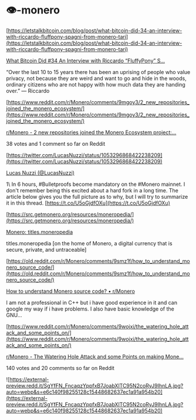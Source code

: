 # 👁-monero




[https://letstalkbitcoin.com/blog/post/what-bitcoin-did-34-an-interview-with-riccardo-fluffpony-spagni-from-monero-tari](https://letstalkbitcoin.com/blog/post/what-bitcoin-did-34-an-interview-with-riccardo-fluffpony-spagni-from-monero-tari)

[What Bitcoin Did #34 An Interview with Riccardo “FluffyPony” S...](https://letstalkbitcoin.com/blog/post/what-bitcoin-did-34-an-interview-with-riccardo-fluffpony-spagni-from-monero-tari)

“Over the last 10 to 15 years there has been an uprising of people who value privacy, not because they are weird and want to go and hide in the woods, ordinary citizens who are not happy with how much data they are handing over.” — Riccardo



[https://www.reddit.com/r/Monero/comments/9mgoy3/2_new_repositories_joined_the_monero_ecosystem/](https://www.reddit.com/r/Monero/comments/9mgoy3/2_new_repositories_joined_the_monero_ecosystem/)

[r/Monero - 2 new repositories joined the Monero Ecosystem project:...](https://www.reddit.com/r/Monero/comments/9mgoy3/2_new_repositories_joined_the_monero_ecosystem)

38 votes and 1 comment so far on Reddit



[https://twitter.com/LucasNuzzi/status/1053296868422238209](https://twitter.com/LucasNuzzi/status/1053296868422238209)

[Lucas Nuzzi (@LucasNuzzi)](https://twitter.com/LucasNuzzi)

1\ In 6 hours, #Bulletproofs become mandatory on the #Monero mainnet. I don't remember being this excited about a hard fork in a long time. The article below gives you the full picture as to why, but I will try to summarize it in this thread. [https://t.co/U5oGjdfOXu](https://t.co/U5oGjdfOXu)



[https://src.getmonero.org/resources/moneropedia/](https://src.getmonero.org/resources/moneropedia/)

[Monero: titles.moneropedia](https://src.getmonero.org/resources/moneropedia)

titles.moneropedia [on the home of Monero, a digital currency that is secure, private, and untraceable]



[https://old.reddit.com/r/Monero/comments/9smz1f/how_to_understand_monero_source_code/](https://old.reddit.com/r/Monero/comments/9smz1f/how_to_understand_monero_source_code/)

[How to understand Monero source code? • r/Monero](https://old.reddit.com/r/Monero/comments/9smz1f/how_to_understand_monero_source_code)

I am not a professional in C++ but i have good experience in it and can google my way if i have problems. I also have basic knowledge of the GNU...



[https://www.reddit.com/r/Monero/comments/9wojxi/the_watering_hole_attack_and_some_points_on/](https://www.reddit.com/r/Monero/comments/9wojxi/the_watering_hole_attack_and_some_points_on/)

[r/Monero - The Watering Hole Attack and some Points on making Mone...](https://www.reddit.com/r/Monero/comments/9wojxi/the_watering_hole_attack_and_some_points_on/)

140 votes and 20 comments so far on Reddit

![https://external-preview.redd.it/SgYfFN_FncaqzYppfxB7JoabXlTC95N2coRyJ9IhnLA.jpg?auto=webp&s=e6c140f98255128c15448682637ec1a91a954b20](https://external-preview.redd.it/SgYfFN_FncaqzYppfxB7JoabXlTC95N2coRyJ9IhnLA.jpg?auto=webp&s=e6c140f98255128c15448682637ec1a91a954b20)